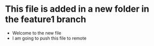 # This file is added in a new folder in the feature1 branch
- Welcome to the new file
- I am going to push this file to remote 